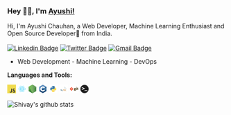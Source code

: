 ### Hey 👋🏽, I'm [Ayushi!](https://www.linkedin.com/in/ayushi-chauhan-87a45a1b0/) 
<!-- <br/>

<a href="https://www.linkedin.com/in/ayushi-chauhan-87a45a1b0/">
  <img align="left" alt="Ayushi Chauhan | Twitter" width="22px" src="https://cdn.jsdelivr.net/npm/simple-icons@v3/icons/twitter.svg" />
</a>
<a href="https://www.linkedin.com/in/ayushi-chauhan-87a45a1b0/">
  <img align="left" alt="Ayushi's LinkdeIN" width="22px" src="https://cdn.jsdelivr.net/npm/simple-icons@v3/icons/linkedin.svg" />
</a>
--> 


Hi, I'm Ayushi Chauhan, a Web Developer, Machine Learning Enthusiast and Open Source Developer🚀 from India. <br> <br> 
[![Linkedin Badge](https://img.shields.io/badge/-ShivayLamba-blue?style=social&logo=Linkedin&logoColor=blue&link=https://www.linkedin.com/in/ayushi-chauhan-87a45a1b0/)](https://www.linkedin.com/in/ayushi-chauhan-87a45a1b0/)
[![Twitter Badge](http://img.shields.io/badge/-@howdevelop-1ca0f1?style=social&logo=twitter&logoColor=blue&link=https://www.linkedin.com/in/ayushi-chauhan-87a45a1b0/)](https://www.linkedin.com/in/ayushi-chauhan-87a45a1b0/) 
[![Gmail Badge](https://img.shields.io/badge/-GMail-c14438?style=social&logo=Gmail&logoColor=red&link=mailto:ayushichauhan913@gmail.com)](mailto:ayushichauhan913@gmail.com)
<br /> 



- Web Development - Machine Learning - DevOps


**Languages and Tools:**  

<code><img height="20" src="https://raw.githubusercontent.com/github/explore/80688e429a7d4ef2fca1e82350fe8e3517d3494d/topics/javascript/javascript.png"></code>
<code><img height="20" src="https://raw.githubusercontent.com/github/explore/80688e429a7d4ef2fca1e82350fe8e3517d3494d/topics/react/react.png"></code>
<code><img height="20" src="https://raw.githubusercontent.com/github/explore/80688e429a7d4ef2fca1e82350fe8e3517d3494d/topics/nodejs/nodejs.png"></code>
<code><img height="20" src="https://raw.githubusercontent.com/github/explore/80688e429a7d4ef2fca1e82350fe8e3517d3494d/topics/cpp/cpp.png"></code>
<code><img height="20" src="https://raw.githubusercontent.com/github/explore/80688e429a7d4ef2fca1e82350fe8e3517d3494d/topics/python/python.png"></code>
<code><img height="20" src="https://raw.githubusercontent.com/github/explore/80688e429a7d4ef2fca1e82350fe8e3517d3494d/topics/mysql/mysql.png"></code>
<code><img height="20" src="https://raw.githubusercontent.com/github/explore/80688e429a7d4ef2fca1e82350fe8e3517d3494d/topics/git/git.png"></code>
<code><img height="20" src="https://raw.githubusercontent.com/github/explore/80688e429a7d4ef2fca1e82350fe8e3517d3494d/topics/terminal/terminal.png"></code>

![Shivay's github stats](https://github-readme-stats.vercel.app/api?username=shivaylamba&show_icons=true&hide_border=true)

